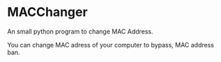 # MACChanger
An small python program to change MAC Address.

You can change MAC adress of your computer to bypass, MAC address ban.
